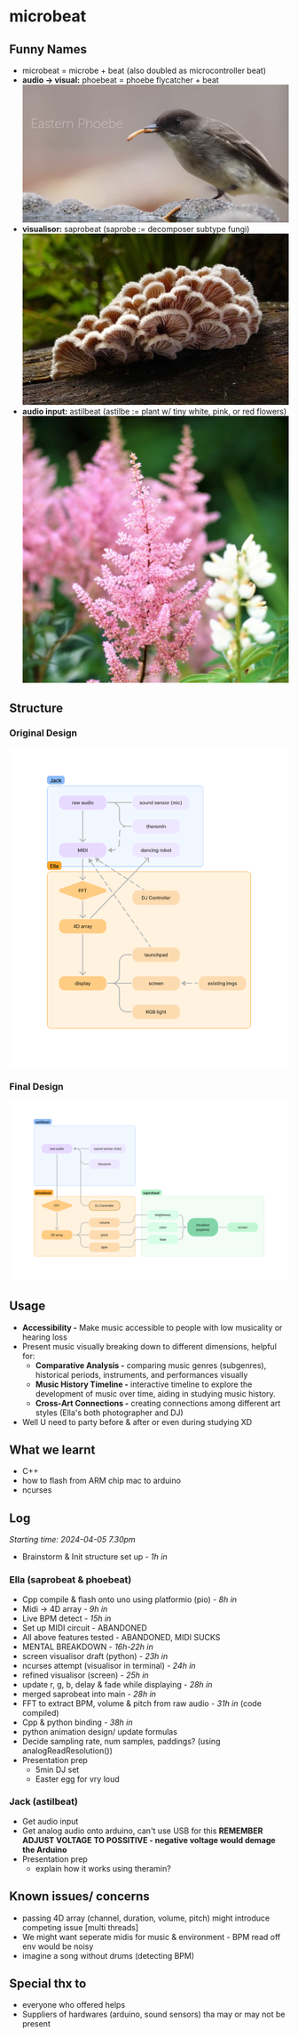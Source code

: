 # microbeat

## Funny Names
- microbeat = microbe + beat (also doubled as microcontroller beat)
- **audio -> visual:** phoebeat = phoebe flycatcher + beat
![phoebe](./media/phoebe.png)
- **visualisor:** saprobeat (saprobe := decomposer subtype fungi)
![saprobe](./media/saprobe.jpeg)
- **audio input:** astilbeat (astilbe := plant w/ tiny white, pink, or red flowers)
![astilbe](./media/astilbe.jpeg)

## Structure
### Original Design
![old design](./media/originalDesign.png)

### Final Design
![microbeat](./media/microbeat.png)

## Usage
- **Accessibility -** Make music accessible to people with low musicality or hearing loss
- Present music visually breaking down to different dimensions, helpful for:
	- **Comparative Analysis -** comparing music genres (subgenres), historical periods, instruments, and performances visually
	- **Music History Timeline -** interactive timeline to explore the development of music over time, aiding in studying music history.
	- **Cross-Art Connections -** creating connections among different art styles (Ella's both photographer and DJ)
- Well U need to party before & after or even during studying XD


## What we learnt
- C++
- how to flash from ARM chip mac to arduino
- ncurses

## Log
*Starting time: 2024-04-05 7.30pm*
- Brainstorm & Init structure set up 					- *1h in*

### Ella (saprobeat & phoebeat)
- Cpp compile & flash onto uno using platformio (pio) 	- *8h in*
- Midi -> 4D array										- *9h in*
- Live BPM detect										- *15h in*
- Set up MIDI circuit									- ABANDONED
- All above features tested								- ABANDONED, MIDI SUCKS
- MENTAL BREAKDOWN										- *16h-22h in*
- screen visualisor draft (python)						- *23h in*
- ncurses attempt (visualisor in terminal)				- *24h in*
- refined visualisor (screen)							- *25h in*
- update r, g, b, delay & fade while displaying			- *28h in*
- merged saprobeat into main 							- *28h in*
- FFT to extract BPM, volume & pitch from raw audio 	- *31h in* (code compiled)
- Cpp & python binding									- *38h in*
- python animation design/ update formulas
- Decide sampling rate, num samples, paddings? (using analogReadResolution())
- Presentation prep
	- 5min DJ set
	- Easter egg for vry loud


### Jack (astilbeat)
- Get audio input
- Get analog audio onto arduino, can't use USB for this **REMEMBER ADJUST VOLTAGE TO POSSITIVE - negative voltage would demage the Arduino**
- Presentation prep
	- explain how it works using theramin?

## Known issues/ concerns
- passing 4D array (channel, duration, volume, pitch) might introduce competing issue [multi threads]
- We might want seperate midis for music & environment - BPM read off env would be noisy
- imagine a song without drums (detecting BPM)

## Special thx to
- everyone who offered helps
- Suppliers of hardwares (arduino, sound sensors) tha may or may not be present



